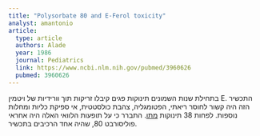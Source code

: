 ```yaml
---
title: "Polysorbate 80 and E-Ferol toxicity"
analyst: amantonio
article:
  type: article
  authors: Alade
  year: 1986
  journal: Pediatrics
  link: https://www.ncbi.nlm.nih.gov/pubmed/3960626
  pubmed: 3960626
---
```


בתחילת שנות השמונים תינוקות פגים קיבלו זריקות תוך וורידיות של ויטמין E. התכשיר הזה היה קשור לחוסר ריאתי, הפטומגליה, צהבת כולסטטית, אי ספיקת כליות ומחלות נוספות. לפחות 38 תינוקות [מתו](https://www.nytimes.com/1984/05/27/weekinreview/the-tragic-case-history-of-intravenous-vitamin-e.html).
התברר כי על תופעות הלוואי האלה היה אחראי פוליסורבט 80, שהיה אחד הרכיבים בתכשיר.

